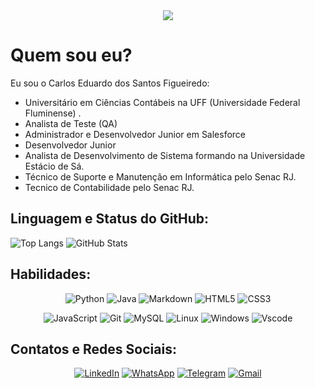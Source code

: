 <center><img src="https://media.licdn.com/dms/image/C4E03AQHqGX8cgwam6w/profile-displayphoto-shrink_100_100/0/1628029881880?e=1718841600&v=beta&t=awtAs-skbB42gmwHOLUfgHtsmOCfu9h4cM7YR33B5TQ"></center>

# Quem sou eu?

Eu sou o Carlos Eduardo dos Santos Figueiredo:
 - Universitário em Ciências Contábeis na UFF (Universidade Federal Fluminense) .
  - Analista de Teste (QA)
  - Administrador e Desenvolvedor Junior em Salesforce
  - Desenvolvedor Junior
  - Analista de Desenvolvimento de Sistema formando na  Universidade Estácio de Sá.
  - Técnico de Suporte e Manutenção em Informática pelo Senac RJ.
  - Tecnico de Contabilidade pelo Senac RJ.


## Linguagem e Status do GitHub:

![Top Langs](https://github-readme-stats-git-masterrstaa-rickstaa.vercel.app/api/top-langs/?username=carloseduardonit&layout=compact&bg_color=000&border_color=30A3DC&title_color=E94D5F&text_color=FFF)
![GitHub Stats](https://github-readme-stats.vercel.app/api?username=carloseduardonit&theme=transparent&bg_color=000&border_color=30A3DC&show_icons=true&icon_color=30A3DC&title_color=E94D5F&text_color=FFF)

## Habilidades:
<center>

![Python](https://img.shields.io/badge/python-3670A0?style=for-the-badge&logo=python&logoColor=ffdd54)
![Java](https://img.shields.io/badge/java-%23ED8B00.svg?style=for-the-badge&logo=openjdk&logoColor=black)
![Markdown](https://img.shields.io/badge/Markdown-000?style=for-the-badge&logo=markdown)
![HTML5](https://img.shields.io/badge/HTML5-E34F26?style=for-the-badge&logo=html5&logoColor=white)
![CSS3](https://img.shields.io/badge/CSS3-1572B6?style=for-the-badge&logo=css3&logoColor=white)

![JavaScript](https://img.shields.io/badge/JavaScript-F7DF1E?style=for-the-badge&logo=javascript&logoColor=black)
![Git](https://img.shields.io/badge/GIT-E44C30?style=for-the-badge&logo=git&logoColor=white)
![MySQL](https://img.shields.io/badge/MySQL-00000F?style=for-the-badge&logo=mysql&logoColor=white)
![Linux](https://img.shields.io/badge/Linux-000?style=for-the-badge&logo=linux&logoColor=FCC624)
![Windows](https://img.shields.io/badge/Windows-000?style=for-the-badge&logo=windows&logoColor=2CA5E0)
![Vscode](https://img.shields.io/badge/Vscode-007ACC?style=for-the-badge&logo=visual-studio-code&logoColor=white)
</center>

## Contatos e Redes Sociais:

<center>

[![LinkedIn](https://img.shields.io/badge/LinkedIn-0077B5?style=for-the-badge&logo=linkedin&logoColor=white)](www.linkedin.com/in/carlos-eduardo-dos-s-figueiredo/)
[![WhatsApp](https://img.shields.io/badge/WhatsApp-25D366?style=for-the-badge&logo=whatsapp&logoColor=white)](https://wa.me/5521985745077)
[![Telegram](https://img.shields.io/badge/Telegram-000?style=for-the-badge&logo=telegram&logoColor=2CA5E0)](https://t.me/Carlaol)
[![Gmail](https://img.shields.io/badge/Gmail-333333?style=for-the-badge&logo=gmail&logoColor=red)](mailto:carlostecnicowl@gmail.com)

</center>